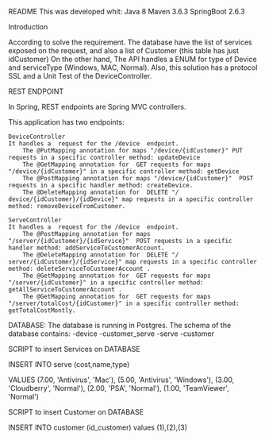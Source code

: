 README
This was developed whit:
Java 8
Maven 3.6.3
SpringBoot 2.6.3

Introduction

According to solve the requirement. The database have the list of services exposed on the request, and also a list of Customer (this table has just idCustomer)
On the other hand, The API handles a ENUM for type of Device and  serviceType (Windows, MAC, Normal).
Also, this solution has a protocol SSL and a Unit Test of the DeviceController.


REST ENDPOINT

In Spring, REST endpoints are Spring MVC controllers.


This application has two endpoints:


	DeviceController
	It handles a  request for the /device  endpoint.
        The @PutMapping annotation for maps "/device/{idCustomer}" PUT requests in a specific controller method: updateDevice 
		The @GetMapping annotation for  GET requests for maps "/device/{idCustomer}" in a specific controller method: getDevice 
		The @PostMapping annotation for maps "/device/{idCustomer}"  POST requests in a specific handler method: createDevice.
		The @DeleteMapping annotation for  DELETE "/ device/{idCustomer}/{idDevice}" map requests in a specific controller method: removeDeviceFromCustomer.
	
	ServeController
	It handles a  request for the /device  endpoint.
		The @PostMapping annotation for maps "/server/{idCustomer}/{idService}"  POST requests in a specific handler method: addServiceToCustomerAccount.
		The @DeleteMapping annotation for  DELETE "/ server/{idCustomer}/{idService}" map requests in a specific controller method: deleteServiceToCustomerAccount .
       	The @GetMapping annotation for  GET requests for maps "/server/{idCustomer}" in a specific controller method: getAllServiceToCustomerAccount .
		The @GetMapping annotation for  GET requests for maps "/server/totalCost/{idCustomer}" in a specific controller method: getTotalCostMontly.




DATABASE:
The database is running in Postgres.
The schema of the database contains:
-device
-customer_serve
-serve
-customer


SCRIPT to insert Services on DATABASE

INSERT INTO serve (cost,name,type)

VALUES
(7.00, 'Antivirus', 'Mac'),
(5.00, 'Antivirus', 'Windows'),
(3.00, 'Cloudberry', 'Normal'),
(2.00, 'PSA', 'Normal'),
(1.00, 'TeamViewer', 'Normal')


SCRIPT to insert Customer on DATABASE

INSERT INTO customer (id_customer)
values (1),(2),(3)
